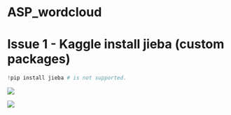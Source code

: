# ASP_wordcloud

# Issue 1 - Kaggle install jieba (custom packages)

```python
!pip install jieba # is not supported.
``` 


![](https://github.com/davidkorea/ASP_wordcloud/blob/master/README/1.jpg)

![](https://github.com/davidkorea/ASP_wordcloud/blob/master/README/2.jpg)

